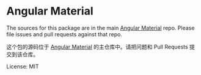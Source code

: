 Angular Material
=======

The sources for this package are in the main [Angular Material](https://github.com/angular/components) repo. Please file issues and pull requests against that repo.

这个包的源码位于 [Angular Material](https://github.com/angular/components) 的主仓库中。请把问题和 Pull Requests 提交到该仓库。

License: MIT
